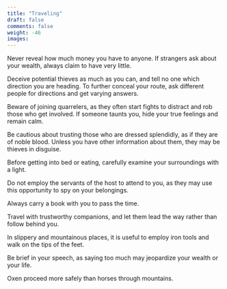 ```yaml
---
title: "Traveling"
draft: false
comments: false
weight: -46
images:
---
```


Never reveal how much money you have to anyone. If strangers ask about your wealth, always claim to have very little.

Deceive potential thieves as much as you can, and tell no one which direction you are heading. To further conceal your route, ask different people for directions and get varying answers.

Beware of joining quarrelers, as they often start fights to distract and rob those who get involved. If someone taunts you, hide your true feelings and remain calm.

Be cautious about trusting those who are dressed splendidly, as if they are of noble blood. Unless you have other information about them, they may be thieves in disguise.

Before getting into bed or eating, carefully examine your surroundings with a light.

Do not employ the servants of the host to attend to you, as they may use this opportunity to spy on your belongings.

Always carry a book with you to pass the time.

Travel with trustworthy companions, and let them lead the way rather than follow behind you.

In slippery and mountainous places, it is useful to employ iron tools and walk on the tips of the feet.

Be brief in your speech, as saying too much may jeopardize your wealth or your life.

Oxen proceed more safely than horses through mountains.